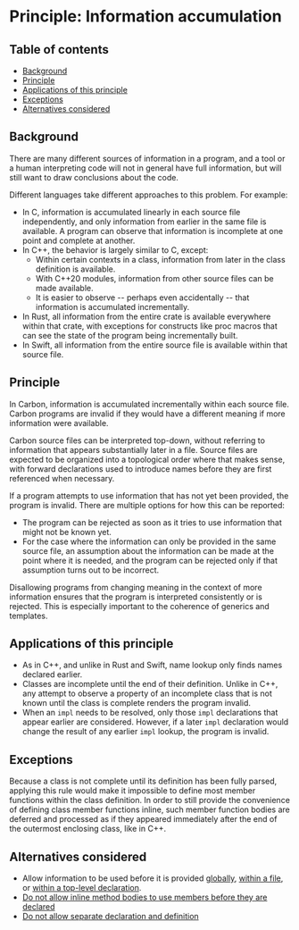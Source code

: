 # Principle: Information accumulation

<!--
Part of the Carbon Language project, under the Apache License v2.0 with LLVM
Exceptions. See /LICENSE for license information.
SPDX-License-Identifier: Apache-2.0 WITH LLVM-exception
-->

<!-- toc -->

## Table of contents

-   [Background](#background)
-   [Principle](#principle)
-   [Applications of this principle](#applications-of-this-principle)
-   [Exceptions](#exceptions)
-   [Alternatives considered](#alternatives-considered)

<!-- tocstop -->

## Background

There are many different sources of information in a program, and a tool or a
human interpreting code will not in general have full information, but will
still want to draw conclusions about the code.

Different languages take different approaches to this problem. For example:

-   In C, information is accumulated linearly in each source file independently,
    and only information from earlier in the same file is available. A program
    can observe that information is incomplete at one point and complete at
    another.
-   In C++, the behavior is largely similar to C, except:
    -   Within certain contexts in a class, information from later in the class
        definition is available.
    -   With C++20 modules, information from other source files can be made
        available.
    -   It is easier to observe -- perhaps even accidentally -- that information
        is accumulated incrementally.
-   In Rust, all information from the entire crate is available everywhere
    within that crate, with exceptions for constructs like proc macros that can
    see the state of the program being incrementally built.
-   In Swift, all information from the entire source file is available within
    that source file.

## Principle

In Carbon, information is accumulated incrementally within each source file.
Carbon programs are invalid if they would have a different meaning if more
information were available.

Carbon source files can be interpreted top-down, without referring to
information that appears substantially later in a file. Source files are
expected to be organized into a topological order where that makes sense, with
forward declarations used to introduce names before they are first referenced
when necessary.

If a program attempts to use information that has not yet been provided, the
program is invalid. There are multiple options for how this can be reported:

-   The program can be rejected as soon as it tries to use information that
    might not be known yet.
-   For the case where the information can only be provided in the same source
    file, an assumption about the information can be made at the point where it
    is needed, and the program can be rejected only if that assumption turns out
    to be incorrect.

Disallowing programs from changing meaning in the context of more information
ensures that the program is interpreted consistently or is rejected. This is
especially important to the coherence of generics and templates.

## Applications of this principle

-   As in C++, and unlike in Rust and Swift, name lookup only finds names
    declared earlier.
-   Classes are incomplete until the end of their definition. Unlike in C++, any
    attempt to observe a property of an incomplete class that is not known until
    the class is complete renders the program invalid.
-   When an `impl` needs to be resolved, only those `impl` declarations that
    appear earlier are considered. However, if a later `impl` declaration would
    change the result of any earlier `impl` lookup, the program is invalid.

## Exceptions

Because a class is not complete until its definition has been fully parsed,
applying this rule would make it impossible to define most member functions
within the class definition. In order to still provide the convenience of
defining class member functions inline, such member function bodies are deferred
and processed as if they appeared immediately after the end of the outermost
enclosing class, like in C++.

## Alternatives considered

-   Allow information to be used before it is provided
    [globally](/proposals/p0875.md#strict-global-consistency),
    [within a file](/proposals/p0875.md#context-sensitive-local-consistency), or
    [within a top-level declaration](/proposals/p0875.md#top-down-with-minimally-deferred-type-checking).
-   [Do not allow inline method bodies to use members before they are declared](/proposals/p0875.md#strict-top-down)
-   [Do not allow separate declaration and definition](/proposals/p0875.md#disallow-separate-declaration-and-definition)
